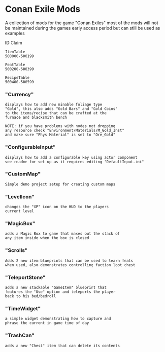 # Conan Exile Mods

A collection of mods for the game "Conan Exiles"
most of the mods will not be maintained during 
the games early access period but can still be 
used as examples

ID Claim

	ItemTable
	500000-500199

	FeatTable
	500200-500399

	RecipeTable
	500400-500599


### "Currency" 
```
displays how to add new minable foliage type 
"Gold", this also adds "Gold Bars" and "Gold Coins" 
to the items/recipe that can be crafted at the
furnace and blacksmith bench

NOTE: if you have problems with nodes not dropping 
any resource check "Environment/Materials/M_Gold_Inst"
and make sure "Phys Material" is set to "Ore_Gold"
```

### "ConfigurableInput" 
```
displays how to add a configurable key using actor component
see readme for set up as it requires editing "DefaultInput.ini"
```

### "CustomMap" 
```
Simple demo project setup for creating custom maps
```

### "LevelIcon"
```
changes the "XP" icon on the HUD to the players
current level
```

### "MagicBox"
```
adds a Magic Box to game that maxes out the stack of
any item inside when the box is closed
```

### "Scrolls" 
```
Adds 2 new item blueprints that can be used to learn feats
when used, also demonstrates controlling faction loot chest
```

### "TeleportStone"
```
adds a new stackable "GameItem" blueprint that
features the "Use" option and teleports the player
back to his bed/bedroll
```

### "TimeWidget"
```
a simple widget demonstrating how to capture and
phrase the current in game time of day
```

### "TrashCan"
```
adds a new "Chest" item that can delete its contents
```
